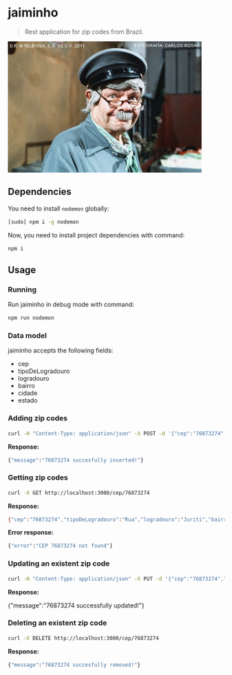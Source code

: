 # jaiminho

> Rest application for zip codes from Brazil.

![](assets/jaiminho.jpg)

## Dependencies

You need to install `nodemon` globally:

```sh
[sudo] npm i -g nodemon
```

Now, you need to install project dependencies with command:

```sh
npm i
```


## Usage

### Running

Run jaiminho in debug mode with command:

```sh
npm run nodemon
```

### Data model

jaiminho accepts the following fields:

- cep
- tipoDeLogradouro
- logradouro
- bairro
- cidade
- estado

### Adding zip codes

```sh
curl -H "Content-Type: application/json" -X POST -d '{"cep":"76873274","tipoDeLogradouro":"Rua","logradouro":"Juriti","bairro":"Setor 02","cidade":"Ariquemes","estado":"RO"}' http://localhost:3000/cep
```

**Response:**

```sh
{"message":"76873274 succesfully inserted!"}
```

### Getting zip codes

```sh
curl -X GET http://localhost:3000/cep/76873274
```

**Response:**

```sh
{"cep":"76873274","tipoDeLogradouro":"Rua","logradouro":"Juriti","bairro":"Setor 02","cidade":"Ariquemes","estado":"RO"}
```

**Error response:**

```sh
{"error":"CEP 76873274 not found"}
```

### Updating an existent zip code

```sh
curl -H "Content-Type: application/json" -X PUT -d '{"cep":"76873274","tipoDeLogradouro":"Rua","logradouro":"Juritingueta","bairro":"Setor 02","cidade":"Ariquemes","estado":"RO"}' http://localhost:3000/cep/76873274
```

**Response:**

{"message":"76873274 successfully updated!"}

### Deleting an existent zip code

```sh
curl -X DELETE http://localhost:3000/cep/76873274
```

**Response:**

```sh
{"message":"76873274 succesfully removed!"}
```
